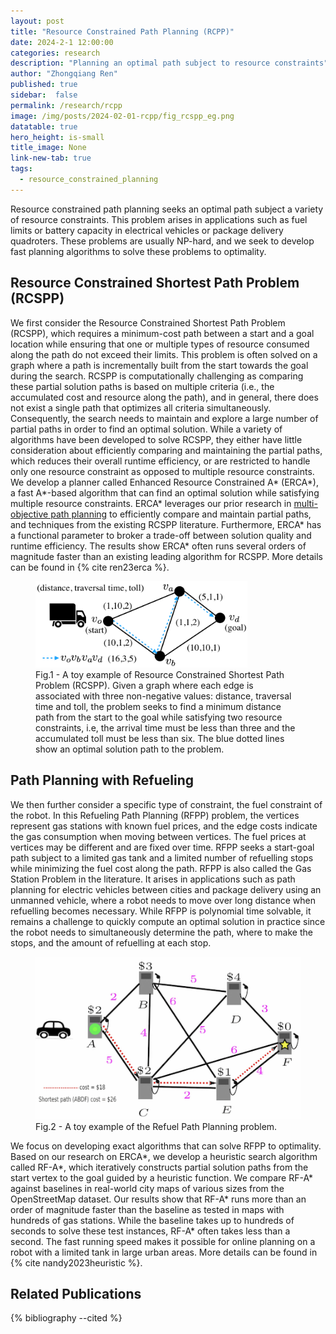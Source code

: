 ```yaml
---
layout: post
title: "Resource Constrained Path Planning (RCPP)"
date: 2024-2-1 12:00:00
categories: research
description: "Planning an optimal path subject to resource constraints"
author: "Zhongqiang Ren"
published: true
sidebar:  false
permalink: /research/rcpp
image: /img/posts/2024-02-01-rcpp/fig_rcspp_eg.png
datatable: true
hero_height: is-small
title_image: None
link-new-tab: true
tags:
  - resource_constrained_planning
---
```


Resource constrained path planning seeks an optimal path subject a variety of resource constraints. This problem arises in applications such as fuel limits or battery capacity in electrical vehicles or package delivery quadroters. These problems are usually NP-hard, and we seek to develop fast planning algorithms to solve these problems to optimality.

## Resource Constrained Shortest Path Problem (RCSPP)

We first consider the Resource Constrained Shortest Path Problem (RCSPP), which requires a minimum-cost path between a start and a goal location while ensuring that one or multiple types of resource consumed along the path do not exceed their limits.
This problem is often solved on a graph where a path is incrementally built from the start towards the goal during the search.
RCSPP is computationally challenging as comparing these partial solution paths is based on multiple criteria (i.e., the accumulated cost and resource along the path), and in general, there does not exist a single path that optimizes all criteria simultaneously.
Consequently, the search needs to maintain and explore a large number of partial paths in order to find an optimal solution.
While a variety of algorithms have been developed to solve RCSPP, they either have little consideration about efficiently comparing and maintaining the partial paths, which reduces their overall runtime efficiency, or are restricted to handle only one resource constraint as opposed to multiple resource constraints.
We develop a planner called Enhanced Resource Constrained A\* (ERCA\*), a fast A\*-based algorithm that can find an optimal solution while satisfying multiple resource constraints.
ERCA\* leverages our prior research in [multi-objective path planning](/research/mopp) to efficiently compare and maintain partial paths, and techniques from the existing RCSPP literature. Furthermore, ERCA\* has a functional parameter to broker a trade-off between solution quality and runtime efficiency.
The results show ERCA\* often runs several orders of magnitude faster than an existing leading algorithm for RCSPP. More details can be found in {% cite ren23erca %}.


<figure>
 <img src="/img/posts/2024-02-01-rcpp/fig_rcspp_eg.png" alt="image" style="width:80%"/>
  <figcaption>Fig.1 - A toy example of Resource Constrained Shortest Path Problem (RCSPP). Given a graph where each edge is associated with three non-negative values: distance, traversal time and toll, the problem seeks to find a minimum distance path from the start to the goal while satisfying two resource constraints, i.e, the arrival time must be less than three and the accumulated toll must be less than six. The blue dotted lines show an optimal solution path to the problem.
  </figcaption>
</figure>


## Path Planning with Refueling

We then further consider a specific type of constraint, the fuel constraint of the robot. 
In this Refueling Path Planning (RFPP) problem, the vertices represent gas stations with known fuel prices, and the edge costs indicate the gas consumption when moving between vertices. The fuel prices at vertices may be different and are fixed over time. RFPP seeks a start-goal path subject to a limited gas tank and a limited number of refuelling stops while minimizing the fuel cost along the path. RFPP is also called the Gas Station Problem in the literature. It arises in applications such as path planning for electric vehicles between cities and package delivery using an unmanned vehicle, where a robot needs to move over long distance when refuelling becomes necessary. While RFPP is polynomial time solvable, it remains a challenge to quickly compute an optimal solution in practice since the robot needs to simultaneously determine the path, where to make the stops, and the amount of refuelling at each stop.

<figure>
 <img src="/img/posts/2024-02-01-rcpp/fig_refuel.png" alt="image"/>
  <figcaption>Fig.2 - A toy example of the Refuel Path Planning problem.
  </figcaption>
</figure>

We focus on developing exact algorithms that can solve RFPP to optimality. Based on our research on ERCA\*, we develop a heuristic search algorithm called RF-A\*, which iteratively constructs partial solution paths from the start vertex to the goal guided by a heuristic function. We compare RF-A\* against baselines in real-world city maps of various sizes from the OpenStreetMap dataset. Our results show that RF-A\* runs more than an order of magnitude faster than the baseline as tested in maps with hundreds of gas stations.
While the baseline takes up to hundreds of seconds to solve these test instances, RF-A\* often takes less than a second. The fast running speed makes it possible for online planning on a robot with a limited tank in large urban areas. More details can be found in {% cite nandy2023heuristic %}.

## Related Publications

{% bibliography --cited %}






